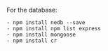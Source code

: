 For the database:

    - npm install nedb --save
    - npm install npm list express
    - npm install mongoose 
    - npm install cr